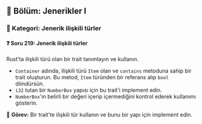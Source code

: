 ## 📘 Bölüm: Jenerikler I  
### 🔹 Kategori: Jenerik ilişkili türler  
#### ❓ Soru 219: Jenerik ilişkili türler

Rust'ta ilişkili türü olan bir trait tanımlayın ve kullanın.

- `Container` adında, ilişkili türü `Item` olan ve `contains` metoduna sahip bir trait oluşturun. Bu metod, `Item` türünden bir referans alıp `bool` döndürsün.
- `i32` tutan bir `NumberBox` yapısı için bu trait'i implement edin.
- `NumberBox`'ın belirli bir değeri içerip içermediğini kontrol ederek kullanımı gösterin.

🔧 **Görev:** Bir trait'te ilişkili tür kullanın ve bunu bir yapı için implement edin.
